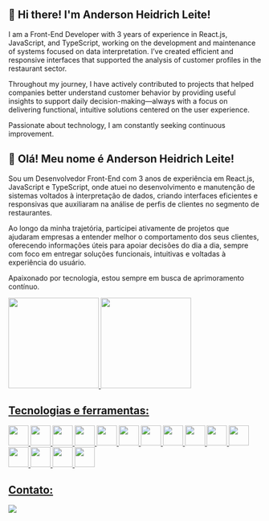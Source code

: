 ## 👋 Hi there! I'm Anderson Heidrich Leite!

I am a Front-End Developer with 3 years of experience in React.js, JavaScript, and TypeScript, working on the development and maintenance of systems focused on data interpretation. I’ve created efficient and responsive interfaces that supported the analysis of customer profiles in the restaurant sector.

Throughout my journey, I have actively contributed to projects that helped companies better understand customer behavior by providing useful insights to support daily decision-making—always with a focus on delivering functional, intuitive solutions centered on the user experience.

Passionate about technology, I am constantly seeking continuous improvement.

## 👋 Olá! Meu nome é Anderson Heidrich Leite!

Sou um Desenvolvedor Front-End com 3 anos de experiência em React.js, JavaScript e TypeScript, onde atuei no desenvolvimento e manutenção de sistemas voltados à interpretação de dados, criando interfaces eficientes e responsivas que auxiliaram na análise de perfis de clientes no segmento de restaurantes.

Ao longo da minha trajetória, participei ativamente de projetos que ajudaram empresas a entender melhor o comportamento dos seus clientes, oferecendo informações úteis para apoiar decisões do dia a dia, sempre com foco em entregar soluções funcionais, intuitivas e voltadas à experiência do usuário.

Apaixonado por tecnologia, estou sempre em busca de aprimoramento contínuo.

<!--
**andersonheidrich/andersonheidrich** is a ✨ _special_ ✨ repository because its `README.md` (this file) appears on your GitHub profile.

Here are some ideas to get you started:

- 🔭 I’m currently working on ...
- 🌱 I’m currently learning ...
- 👯 I’m looking to collaborate on ...
- 🤔 I’m looking for help with ...
- 💬 Ask me about ...
- 📫 How to reach me: ...
- 😄 Pronouns: ...
- ⚡ Fun fact: ...
-->
<div>  
  <div>
    <a href="https://github.com/andersonheidrich">
    <img loading="lazy" height="180em" src="https://github-readme-stats.vercel.app/api/top-langs/?username=andersonheidrich&layout=compact&langs_count=7&theme=tokyonight"/>
    <img loading="lazy" height="180em" src="https://github-readme-stats.vercel.app/api?username=andersonheidrich&show_icons=true&theme=tokyonight&include_all_commits=true&count_private=true"/>
  </div>
  
  ## Tecnologias e ferramentas:
  <div>
    <img src="https://cdn.jsdelivr.net/gh/devicons/devicon@latest/icons/html5/html5-original.svg" width="40" height="40" />
    <img src="https://cdn.jsdelivr.net/gh/devicons/devicon@latest/icons/css3/css3-original.svg" width="40" height="40" />
    <img src="https://cdn.jsdelivr.net/gh/devicons/devicon@latest/icons/javascript/javascript-original.svg" width="40" height="40" />
    <img src="https://cdn.jsdelivr.net/gh/devicons/devicon@latest/icons/typescript/typescript-original.svg" width="40" height="40" />
    <img src="https://cdn.jsdelivr.net/gh/devicons/devicon@latest/icons/react/react-original.svg" width="40" height="40" />
    <img src="https://cdn.jsdelivr.net/gh/devicons/devicon@latest/icons/vitejs/vitejs-original.svg" width="40" height="40" />          
    <img src="https://cdn.jsdelivr.net/gh/devicons/devicon@latest/icons/git/git-original.svg" width="40" height="40" />
    <img src="https://cdn.jsdelivr.net/gh/devicons/devicon@latest/icons/jira/jira-original.svg" width="40" height="40" />
    <img src="https://cdn.jsdelivr.net/gh/devicons/devicon@latest/icons/docker/docker-original.svg" width="40" height="40" />
    <img src="https://cdn.jsdelivr.net/gh/devicons/devicon@latest/icons/insomnia/insomnia-original.svg" width="40" height="40" />
    <img src="https://cdn.jsdelivr.net/gh/devicons/devicon@latest/icons/postman/postman-original.svg" width="40" height="40" />
    <img src="https://cdn.jsdelivr.net/gh/devicons/devicon@latest/icons/notion/notion-original.svg" width="40" height="40" />
    <img src="https://cdn.jsdelivr.net/gh/devicons/devicon@latest/icons/slack/slack-original.svg" width="40" height="40" />
    <img src="https://cdn.jsdelivr.net/gh/devicons/devicon@latest/icons/vercel/vercel-original.svg" width="40" height="40" />
    <img src="https://cdn.jsdelivr.net/gh/devicons/devicon@latest/icons/webflow/webflow-original.svg" width="40" height="40" />
  </div>
  
  ## Contato:
  <div>
    <a href="https://www.linkedin.com/in/andersonheidrich" target="_blank"><img loading="lazy" src="https://img.shields.io/badge/-LinkedIn-%230077B5?style=for-the-badge&logo=linkedin&logoColor=white" target="_blank"></a>   
  </div>
</div>
